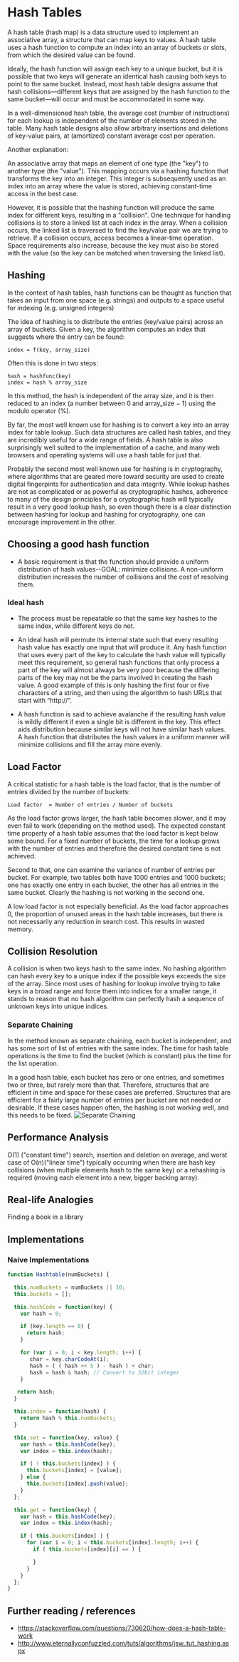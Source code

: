 # Hash Tables

A hash table (hash map) is a data structure used to implement an associative array, a structure that can map keys to values. A hash table uses a hash function to compute an index into an array of buckets or slots, from which the desired value can be found.

Ideally, the hash function will assign each key to a unique bucket, but it is possible that two keys will generate an identical hash causing both keys to point to the same bucket. Instead, most hash table designs assume that hash collisions—different keys that are assigned by the hash function to the same bucket—will occur and must be accommodated in some way.

In a well-dimensioned hash table, the average cost (number of instructions) for each lookup is independent of the number of elements stored in the table. Many hash table designs also allow arbitrary insertions and deletions of key-value pairs, at (amortized) constant average cost per operation.

Another explanation:

An associative array that maps an element of one type (the "key") to another type (the "value"). This mapping occurs via a hashing function that transforms the key into an integer. This integer is subsequently used as an index into an array where the value is stored, achieving constant-time access in the best case.

However, it is possible that the hashing function will produce the same index for different keys, resulting in a "collision". One technique for handling collisions is to store a linked list at each index in the array. When a collision occurs, the linked list is traversed to find the key/value pair we are trying to retrieve. If a collision occurs, access becomes a linear-time operation. Space requirements also increase, because the key must also be stored with the value (so the key can be matched when traversing the linked list).

## Hashing

In the context of hash tables, hash functions can be thought as function that takes an input from one space (e.g. strings) and outputs to a space useful for indexing (e.g. unsigned integers)

The idea of hashing is to distribute the entries (key/value pairs) across an array of buckets. Given a key, the algorithm computes an index that suggests where the entry can be found:

    index = f(key, array_size)

Often this is done in two steps:

    hash = hashfunc(key)
    index = hash % array_size

In this method, the hash is independent of the array size, and it is then reduced to an index (a number between 0 and array_size − 1) using the modulo operator (%).

By far, the most well known use for hashing is to convert a key into an array index for table lookup. Such data structures are called hash tables, and they are incredibly useful for a wide range of fields. A hash table is also surprisingly well suited to the implementation of a cache, and many web browsers and operating systems will use a hash table for just that.

Probably the second most well known use for hashing is in cryptography, where algorithms that are geared more toward security are used to create digital fingerpints for authentication and data integrity. While lookup hashes are not as complicated or as powerful as cryptographic hashes, adherence to many of the design principles for a cryptographic hash will typically result in a very good lookup hash, so even though there is a clear distinction between hashing for lookup and hashing for cryptography, one can encourage improvement in the other.

## Choosing a good hash function

* A basic requirement is that the function should provide a uniform distribution of hash values--GOAL: minimize collisions. A non-uniform distribution increases the number of collisions and the cost of resolving them.

### Ideal hash

* The process must be repeatable so that the same key hashes to the same index, while different keys do not.

* An ideal hash will permute its internal state such that every resulting hash value has exactly one input that will produce it. Any hash function that uses every part of the key to calculate the hash value will typically meet this requirement, so general hash functions that only process a part of the key will almost always be very poor because the differing parts of the key may not be the parts involved in creating the hash value. A good example of this is only hashing the first four or five characters of a string, and then using the algorithm to hash URLs that start with “http://”.

* A hash function is said to achieve avalanche if the resulting hash value is wildly different if even a single bit is different in the key. This effect aids distribution because similar keys will not have similar hash values. A hash function that distributes the hash values in a uniform manner will minimize collisions and fill the array more evenly.

## Load Factor
A critical statistic for a hash table is the load factor, that is the number of entries divided by the number of buckets:

    Load factor  = Number of entries / Number of buckets

As the load factor grows larger, the hash table becomes slower, and it may even fail to work (depending on the method used). The expected constant time property of a hash table assumes that the load factor is kept below some bound. For a fixed number of buckets, the time for a lookup grows with the number of entries and therefore the desired constant time is not achieved.

Second to that, one can examine the variance of number of entries per bucket. For example, two tables both have 1000 entries and 1000 buckets; one has exactly one entry in each bucket, the other has all entries in the same bucket. Clearly the hashing is not working in the second one.

A low load factor is not especially beneficial. As the load factor approaches 0, the proportion of unused areas in the hash table increases, but there is not necessarily any reduction in search cost. This results in wasted memory.

## Collision Resolution

 A collision is when two keys hash to the same index. No hashing algorithm can hash every key to a unique index if the possible keys exceeds the size of the array. Since most uses of hashing for lookup involve trying to take keys in a broad range and force them into indices for a smaller range, it stands to reason that no hash algorithm can perfectly hash a sequence of unknown keys into unique indices.

### Separate Chaining
In the method known as separate chaining, each bucket is independent, and has some sort of list of entries with the same index. The time for hash table operations is the time to find the bucket (which is constant) plus the time for the list operation.

In a good hash table, each bucket has zero or one entries, and sometimes two or three, but rarely more than that. Therefore, structures that are efficient in time and space for these cases are preferred. Structures that are efficient for a fairly large number of entries per bucket are not needed or desirable. If these cases happen often, the hashing is not working well, and this needs to be fixed.
![Separate Chaining ](https://upload.wikimedia.org/wikipedia/commons/thumb/d/d0/Hash_table_5_0_1_1_1_1_1_LL.svg/900px-Hash_table_5_0_1_1_1_1_1_LL.svg.png)

## Performance Analysis

O(1) ("constant time") search, insertion and deletion on average, and worst case of O(n)("linear time") typically occurring when there are hash key collisions (when multiple elements hash to the same key) or a rehashing is required (moving each element into a new, bigger backing array).

## Real-life Analogies

Finding a book in a library

## Implementations

### Naive Implementations
```js
function Hashtable(numBuckets) {

  this.numBuckets = numBuckets || 10;
  this.buckets = [];

  this.hashCode = function(key) {
    var hash = 0;

    if (key.length == 0) {
      return hash;
    }

    for (var i = 0; i < key.length; i++) {
       char = key.charCodeAt(i);
       hash = ( ( hash << 5 ) - hash ) + char;
       hash = hash & hash; // Convert to 32bit integer
    }

   return hash;
  }

  this.index = function(hash) {
    return hash % this.numBuckets;
  }

  this.set = function(key, value) {
    var hash = this.hashCode(key);
    var index = this.index(hash);

    if ( ! this.buckets[index] ) {
      this.buckets[index] = [value];
    } else {
      this.buckets[index].push(value);
    }
  };

  this.get = function(key) {
    var hash = this.hashCode(key);
    var index = this.index(hash);

    if ( this.buckets[index] ) {
      for (var i = 0; i < this.buckets[index].length; i++) {
        if ( this.buckets[index][i] == ) {

        }
      }
    }
  };
}


```

## Further reading / references
* https://stackoverflow.com/questions/730620/how-does-a-hash-table-work
* http://www.eternallyconfuzzled.com/tuts/algorithms/jsw_tut_hashing.aspx
